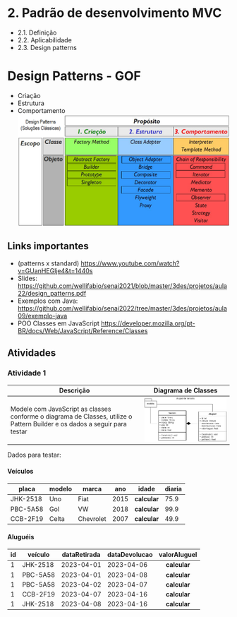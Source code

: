 # 2. Padrão de desenvolvimento MVC
- 2.1. Definição
- 2.2. Aplicabilidade
- 2.3. Design patterns
# Design Patterns - GOF
- Criação
- Estrutura
- Comportamento
<br>![Patterns](patterns.png)

## Links importantes
- (patterns x standard) https://www.youtube.com/watch?v=GUanHEGlje4&t=1440s
- Slides: https://github.com/wellifabio/senai2021/blob/master/3des/projetos/aula22/design_patterns.pdf
- Exemplos com Java: https://github.com/wellifabio/senai2022/tree/master/3des/projetos/aula09/exemplo-java
- POO Classes em JavaScript https://developer.mozilla.org/pt-BR/docs/Web/JavaScript/Reference/Classes

## Atividades
### Atividade 1
|Descrição|Diagrama de Classes|
|-|-|
|Modele com JavaScript as classes conforme o diagrama de Classes, utilize o Pattern Builder e os dados a seguir para testar|![Atividade 1](atv1-aluguel-veiculo.png)|

Dados para testar:

#### Veículos

|placa|modelo|marca|ano|idade|diaria|
|-|-|-|-|:-:|-|
|JHK-2518|Uno|Fiat|2015|**calcular**|75.9|
|PBC-5A58|Gol|VW|2018|**calcular**|99.9|
|CCB-2F19|Celta|Chevrolet|2007|**calcular**|49.9|

#### Aluguéis
|id|veículo|dataRetirada|dataDevolucao|valorAluguel|
|-|-|-|-|:-:|
|1|JHK-2518|2023-04-01|2023-04-06|**calcular**|
|1|PBC-5A58|2023-04-01|2023-04-08|**calcular**|
|1|PBC-5A58|2023-04-02|2023-04-07|**calcular**|
|1|CCB-2F19|2023-04-07|2023-04-16|**calcular**|
|1|JHK-2518|2023-04-08|2023-04-16|**calcular**|
